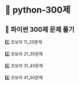 # :pushpin: python-300제 
## :pencil: 파이썬 300제 문제 풀기

:one: 초보자 11_20문제

:two: 초보자 21_30문제

:three: 초보자 31_40문제

:four: 초보자 41_50문제 

